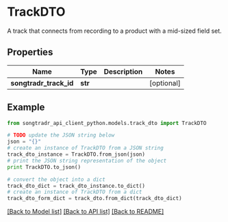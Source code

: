 # TrackDTO

A track that connects from recording to a product with a mid-sized field set.

## Properties
Name | Type | Description | Notes
------------ | ------------- | ------------- | -------------
**songtradr_track_id** | **str** |  | [optional] 

## Example

```python
from songtradr_api_client_python.models.track_dto import TrackDTO

# TODO update the JSON string below
json = "{}"
# create an instance of TrackDTO from a JSON string
track_dto_instance = TrackDTO.from_json(json)
# print the JSON string representation of the object
print TrackDTO.to_json()

# convert the object into a dict
track_dto_dict = track_dto_instance.to_dict()
# create an instance of TrackDTO from a dict
track_dto_form_dict = track_dto.from_dict(track_dto_dict)
```
[[Back to Model list]](../README.md#documentation-for-models) [[Back to API list]](../README.md#documentation-for-api-endpoints) [[Back to README]](../README.md)


